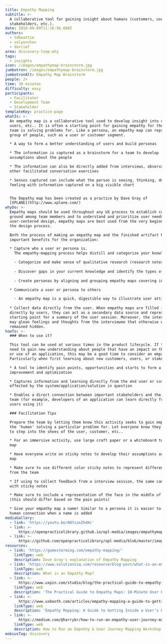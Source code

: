 ```yaml
---
title: Empathy Mapping
subtitle: >-
  A collaborative tool for gaining insight about humans (customers, users,
  stakeholders, etc.).
date: 2018-09-09T11:16:56.080Z
authors:
  - tdbeattie
  - valyonchev
  - darcief
area: discovery-loop-why
tags:
  - insights
icon: /images/empathymap-brainstorm.jpg
jumbotron: /images/empathymap-brainstorm.jpg
jumbotronAlt: Empathy Map Brainstorm
people: 2+
time: 30 minutes
difficulty: easy
participants:
  - Facilitator
  - Development Team
  - Stakeholder
templateKey: practice-page
whatIs: >-
  An empathy map is a collaborative tool used to develop insight into customers,
  users, etc.. It is often a starting point for gaining empathy for the people a
  team is solving problems for. Like a persona, an empathy map can represent a
  group of people, such as a user or customer segment.

  * A way to form a better understanding of users and build personas

  * The information is captured as a brainstorm for a team to develop
  assumptions about the people

  * The information can also be directly added from interviews, observation and
  other facilitated conversation exercises

  * Senses captured can include what the person is seeing, thinking, doing and
  feeling with information captured on a big visible chart


  The Empathy map has been created as a practice by Dave Gray of
  [XPLANE](http://www.xplane.com/)
whyDo: >-
  Empathy maps should be used throughout any UX process to establish common
  ground among team members and to understand and prioritize user needs. In
  user-centered design, empathy maps are best used from the very beginning of
  the design process.

  Both the process of making an empathy map and the finished artifact have
  important benefits for the organization:

  * Capture who a user or persona is.
    The empathy-mapping process helps distill and categorize your knowledge of the user into one place. It can be used to:

    - Categorize and make sense of qualitative research (research notes, survey answers, user-interview transcripts)
    
    - Discover gaps in your current knowledge and identify the types of research needed to address it. A sparse empathy map indicates that more research needs to be done.
    
    - Create personas by aligning and grouping empathy maps covering individual users

  * Communicate a user or persona to others

    - An empathy map is a quick, digestible way to illustrate user attitudes and behaviors. Once created, it should act as a source of truth throughout a project and protect it from bias or unfounded assumptions.
    
  * Collect data directly from the user. When empathy maps are filled in
  directly by users, they can act as a secondary data source and represent a
  starting point for a summary of the user session. Moreover, the interviewer
  may glean feelings and thoughts from the interviewee that otherwise would have
  remained hidden.
howTo: >-
  ### When to use it?

  This tool can be used at various times in the product lifecycle. If there is a
  need to gain new understanding about people that have an impact on the growth
  or use of an application, this may be a good time to consider an empathy map.
  Particularly when first learning about new customers, users, or stakeholders.

  * A tool to identify pain points, opportunities and starts to form a basis for
  improvement and optimization

  * Captures information and learning directly from the end user or customer
  effected by the system/application/solution in question

  * Enables a direct connection between important stakeholders and the product
  team (for example, developers of an application can learn directly from end
  users using it)

  ### Facilitation Tips

  Prepare the team by letting them know this activity seeks to gain empathy for
  the 'human' solving a particular problem for. Let everyone know they are there
  to step into the shoes of the user, customer, etc..

  * For an immersive activity, use large craft paper or a whiteboard to draw the
  map

  * Have everyone write on sticky notes to develop their assumptions around the
  map

  * Make sure to use different color sticky notes to represent different ideas
  from the team

  * If using to collect feedback from a interview session, the same can be done
  with sticky notes

  * Make sure to include a representation of the face in the middle of the map
  (this should differ based on the pain points)

  * Give your empathy map a name! Similar to a persona it is easier to make a
  human connection when a name is added
mediaGallery:
  - link: 'https://youtu.be/N8fxzeZh4Kc'
  - link: >-
      https://openpracticelibrary.github.io/opl-media/images/empathymap-brainstorm.jpg
  - link: >-
      https://github.com/openpracticelibrary/opl-media/blob/master/images/empathy%20mapping.png?raw=true
resources:
  - link: 'https://gamestorming.com/empathy-mapping/'
    linkType: web
    description: Dave Gray's explanation of Empathy Mapping
  - link: 'https://www.solutionsiq.com/resource/blog-post/what-is-an-empathy-map/'
    linkType: web
    description: What is an Empathy Map?
  - link: >-
      https://www.uxpin.com/studio/blog/the-practical-guide-to-empathy-maps-creating-a-10-minute-persona/
    linkType: web
    description: 'The Practical Guide to Empathy Maps: 10-Minute User Personas'
  - link: >-
      https://www.uxbooth.com/articles/empathy-mapping-a-guide-to-getting-inside-a-users-head/
    linkType: web
    description: 'Empathy Mapping: A Guide to Getting Inside a User’s Head'
  - link: >-
      https://medium.com/@harrybr/how-to-run-an-empathy-user-journey-mapping-workshop-813f3737067
    linkType: web
    description: How to Run an Empathy & User Journey Mapping Workshop
mobiusTag: discovery
---
```

